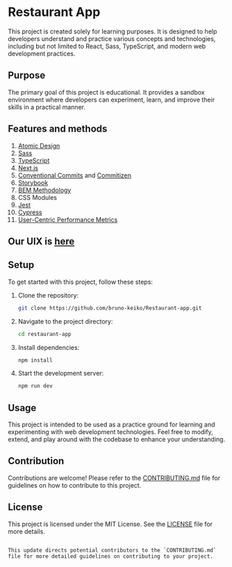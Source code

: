 # Restaurant App

This project is created solely for learning purposes. It is designed to help developers understand and practice various concepts and technologies, including but not limited to React, Sass, TypeScript, and modern web development practices.

## Purpose

The primary goal of this project is educational. It provides a sandbox environment where developers can experiment, learn, and improve their skills in a practical manner.

## Features and methods

1. [Atomic Design](https://atomicdesign.bradfrost.com/chapter-2/)
2. [Sass](https://sass-lang.com/)
3. [TypeScript](https://www.typescriptlang.org/)
4. [Next.js](https://nextjs.org/docs/getting-started/project-structure)
5. [Conventional Commits](https://www.conventionalcommits.org/en/v1.0.0/) and [Commitizen](https://www.npmjs.com/package/commitizen)
6. [Storybook](https://storybook.js.org/)
7. [BEM Methodology](https://en.bem.info/methodology/css/#html-for-css)
8. CSS Modules
9. [Jest](https://jestjs.io/)
10. [Cypress](https://www.cypress.io/)
11. [User-Centric Performance Metrics](https://web.dev/articles/user-centric-performance-metrics)

## Our UIX is [here](<https://www.figma.com/design/xiAbsYNAyBYPH5pfPUkIEX/Restaurant-website-template-(Community)?node-id=0-1&t=SsJ8S57pB4BlgRxA-0>)

## Setup

To get started with this project, follow these steps:

1. Clone the repository:
   ```sh
   git clone https://github.com/bruno-keiko/Restaurant-app.git
   ```
2. Navigate to the project directory:
   ```sh
   cd restaurant-app
   ```
3. Install dependencies:
   ```sh
   npm install
   ```
4. Start the development server:
   ```sh
   npm run dev
   ```

## Usage

This project is intended to be used as a practice ground for learning and experimenting with web development technologies. Feel free to modify, extend, and play around with the codebase to enhance your understanding.

## Contribution

Contributions are welcome! Please refer to the [CONTRIBUTING.md](CONTRIBUTING.md) file for guidelines on how to contribute to this project.

## License

This project is licensed under the MIT License. See the [LICENSE](LICENSE) file for more details.

```

This update directs potential contributors to the `CONTRIBUTING.md` file for more detailed guidelines on contributing to your project.
```
